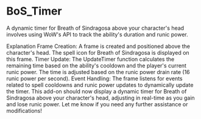 # BoS_Timer
 A dynamic timer for Breath of Sindragosa above your character's head involves using WoW's API to track the ability's duration and runic power. 

 Explanation
Frame Creation: A frame is created and positioned above the character's head. The spell icon for Breath of Sindragosa is displayed on this frame.
Timer Update: The UpdateTimer function calculates the remaining time based on the ability's cooldown and the player's current runic power. The time is adjusted based on the runic power drain rate (16 runic power per second).
Event Handling: The frame listens for events related to spell cooldowns and runic power updates to dynamically update the timer.
This add-on should now display a dynamic timer for Breath of Sindragosa above your character's head, adjusting in real-time as you gain and lose runic power. Let me know if you need any further assistance or modifications!
